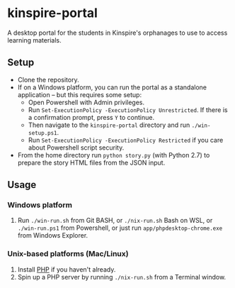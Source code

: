# kinspire-portal
A desktop portal for the students in Kinspire's orphanages to use to access learning materials.

## Setup
* Clone the repository.
* If on a Windows platform, you can run the portal as a standalone application &ndash; but this requires some setup:
    - Open Powershell with Admin privileges.
    - Run `Set-ExecutionPolicy -ExecutionPolicy Unrestricted`. If there is a confirmation prompt, press `Y` to continue.
    - Then navigate to the `kinspire-portal` directory and run `./win-setup.ps1`.
    - Run `Set-ExecutionPolicy -ExecutionPolicy Restricted` if you care about Powershell script security.
* From the home directory run `python story.py` (with Python 2.7) to prepare the story HTML files from the JSON input.

## Usage
### Windows platform
1. Run `./win-run.sh` from Git BASH, or `./nix-run.sh` Bash on WSL, or `./win-run.ps1` from Powershell, or just run `app/phpdesktop-chrome.exe` from Windows Explorer.

### Unix-based platforms (Mac/Linux)
1. Install [PHP](http://php.net) if you haven't already.
2. Spin up a PHP server by running `./nix-run.sh` from a Terminal window.
